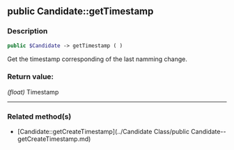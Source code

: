 ## public Candidate::getTimestamp

### Description    

```php
public $Candidate -> getTimestamp ( )
```

Get the timestamp corresponding of the last namming change.    


### Return value:   

*(float)* Timestamp


---------------------------------------

### Related method(s)      

* [Candidate::getCreateTimestamp](../Candidate Class/public Candidate--getCreateTimestamp.md)    
